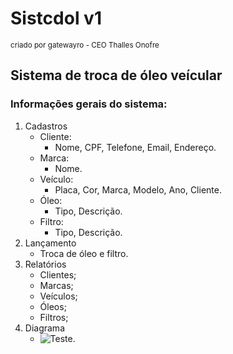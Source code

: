 # Sistcdol v1
<sup>criado por gatewayro - CEO Thalles Onofre</sup>

## Sistema de troca de óleo veícular

### Informações gerais do sistema:

1. Cadastros
   - Cliente:
     - Nome, CPF, Telefone, Email, Endereço.
   - Marca:
     - Nome.
   - Veículo:
     - Placa, Cor, Marca, Modelo, Ano, Cliente.
   - Óleo:
     - Tipo, Descrição.
   - Filtro:
     - Tipo, Descrição.
2. Lançamento
   - Troca de óleo e filtro.
3. Relatórios
   - Clientes;
   - Marcas;
   - Veículos;
   - Óleos;
   - Filtros;
4. Diagrama
   - ![Teste.](https://scontent.fpvh3-1.fna.fbcdn.net/v/t39.30808-6/447276930_423863063945399_920359670494038859_n.jpg?_nc_cat=101&ccb=1-7&_nc_sid=5f2048&_nc_ohc=si8XHK5IM80Q7kNvgE0KF4F&_nc_ht=scontent.fpvh3-1.fna&oh=00_AYCwFoAaoG9OG-Rnxoy0Cm8Wb4R1171JYEMM5O0OKVHxBw&oe=6666AC8A)

